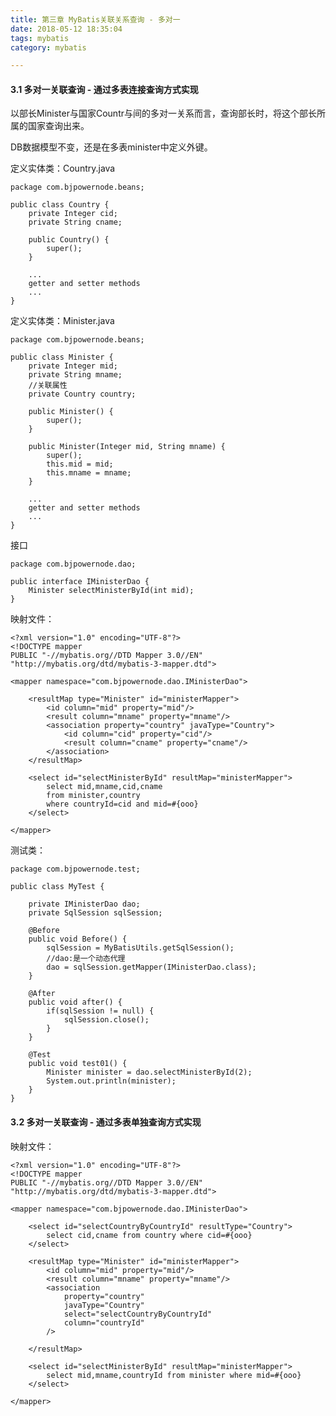 ```yaml
---
title: 第三章 MyBatis关联关系查询 - 多对一
date: 2018-05-12 18:35:04
tags: mybatis
category: mybatis

---
```


#### 3.1 多对一关联查询 - 通过多表连接查询方式实现


以部长Minister与国家Countr与间的多对一关系而言，查询部长时，将这个部长所属的国家查询出来。

DB数据模型不变，还是在多表minister中定义外键。

定义实体类：Country.java

	package com.bjpowernode.beans;
	
	public class Country {
		private Integer cid;
		private String cname;
		
		public Country() {
			super();
		}
		
		...
		getter and setter methods
		...		
	}

定义实体类：Minister.java

	package com.bjpowernode.beans;
	
	public class Minister {
		private Integer mid;
		private String mname;
		//关联属性
		private Country country;
		
		public Minister() {
			super();
		}
	
		public Minister(Integer mid, String mname) {
			super();
			this.mid = mid;
			this.mname = mname;
		}
	
		...
		getter and setter methods
		...	
	}

接口

	package com.bjpowernode.dao;
	
	public interface IMinisterDao {
		Minister selectMinisterById(int mid);
	}

映射文件：

	<?xml version="1.0" encoding="UTF-8"?>
	<!DOCTYPE mapper
	PUBLIC "-//mybatis.org//DTD Mapper 3.0//EN"
	"http://mybatis.org/dtd/mybatis-3-mapper.dtd">
	
	<mapper namespace="com.bjpowernode.dao.IMinisterDao">
		
		<resultMap type="Minister" id="ministerMapper">
			<id column="mid" property="mid"/>
			<result column="mname" property="mname"/>
			<association property="country" javaType="Country">
				<id column="cid" property="cid"/>
				<result column="cname" property="cname"/>
			</association>
		</resultMap>
		
		<select id="selectMinisterById" resultMap="ministerMapper">
			select mid,mname,cid,cname
			from minister,country
			where countryId=cid and mid=#{ooo}
		</select>
		
	</mapper>

测试类：

	package com.bjpowernode.test;
		
	public class MyTest {
		
		private IMinisterDao dao;
		private SqlSession sqlSession;
		
		@Before
		public void Before() {
			sqlSession = MyBatisUtils.getSqlSession();
			//dao:是一个动态代理
			dao = sqlSession.getMapper(IMinisterDao.class);
		}
		
		@After
		public void after() {
			if(sqlSession != null) {
				sqlSession.close();
			}
		}
		
		@Test
		public void test01() {
			Minister minister = dao.selectMinisterById(2);
			System.out.println(minister);
		}
	}

#### 3.2 多对一关联查询 - 通过多表单独查询方式实现

映射文件：

	<?xml version="1.0" encoding="UTF-8"?>
	<!DOCTYPE mapper
	PUBLIC "-//mybatis.org//DTD Mapper 3.0//EN"
	"http://mybatis.org/dtd/mybatis-3-mapper.dtd">
	
	<mapper namespace="com.bjpowernode.dao.IMinisterDao">
		
		<select id="selectCountryByCountryId" resultType="Country">
			select cid,cname from country where cid=#{ooo}
		</select>
		
		<resultMap type="Minister" id="ministerMapper">
			<id column="mid" property="mid"/>
			<result column="mname" property="mname"/>
			<association 
				property="country" 
				javaType="Country" 
				select="selectCountryByCountryId"
				column="countryId"
			/>
			
		</resultMap>
		
		<select id="selectMinisterById" resultMap="ministerMapper">
			select mid,mname,countryId from minister where mid=#{ooo}
		</select>
		
	</mapper>